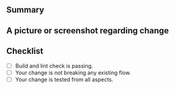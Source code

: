 <!--
Thanks for submitting a pull request!
If this is a bug fix, make sure your description includes "fixes #xxxx", or
"closes #xxxx", where #xxxx is the issue number.
Please provide enough information so that others can review your pull request.
The first three fields are mandatory:
-->

## Summary

<!--
Explain the **motivation** for making this change.
What the problem does the pull request solve?
-->

## A picture or screenshot regarding change

<!--
This is not mandatory but encouraged
-->

## Checklist

<!--
The current CI workflow will validate code level changes.
-->

- [ ] Build and lint check is passing.
- [ ] Your change is not breaking any existing flow.
- [ ] Your change is tested from all aspects.
